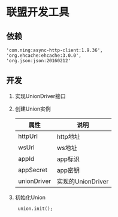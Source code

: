 联盟开发工具
============

依赖
----

    'com.ning:async-http-client:1.9.36',
    'org.ehcache:ehcache:3.0.0',
    'org.json:json:20160212'

开发
----

1. 实现UnionDriver接口

2. 创建Union实例

	属性|说明
	-----|----
	httpUrl|http地址
	wsUrl|ws地址
	appId|app标识
	appSecret|app密钥
	unionDriver|实现的UnionDriver

3. 初始化Union

		union.init();
